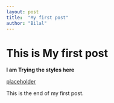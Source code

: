 ```yaml
---
layout: post
title:  "My first post"
author: "Bilal"
---
```

# This is My first post 

**I am Trying the styles here**

[placeholder](https://giphy.com/gifs/1xeBjaG4RBGG4/html5 "Large example image")

This is the end of my first post.
